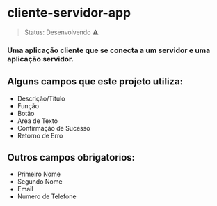 <h1>cliente-servidor-app</h1>

> Status: Desenvolvendo ⚠️

### Uma aplicação cliente que se conecta a um servidor e uma aplicação servidor.

## Alguns campos que este projeto utiliza:

+ Descrição/Titulo
+ Função
+ Botão
+ Area de Texto
+ Confirmação de Sucesso
+ Retorno de Erro

## Outros campos obrigatorios:

+ Primeiro Nome 
+ Segundo Nome 
+ Email
+ Numero de Telefone

